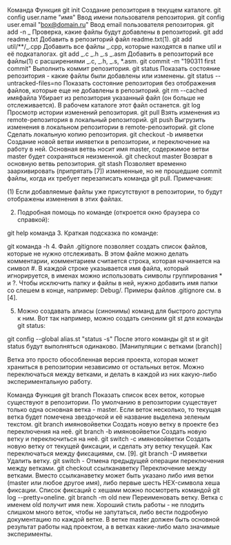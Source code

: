 Команда Функция
git init Создание репозитория в текущем каталоге.
git config user.name "имя" Ввод имени пользователя репозитория.
git config user.email "box@domain.ru" Ввод email пользователя репозитория.
git add -n _ Проверка, какие файлы будут добавлены в репозиторий.
git add readme.txt Добавить в репозиторий файл readme.txt(1).
git add util/\*\*/_.cpp Добавить все файлы _.cpp, которые находятся в папке util и её подкаталогах.
git add _.c _.h _.s _.asm Добавить в репозиторий все файлы(1) с расширениями _.c, _.h, _.s, \*.asm.
git commit -m "190311 first commit" Выполнить коммит репозитория.
git status Показать состояние репозитория - какие файлы были добавлены или изменены.
git status --untracked-files=no Показать состояние репозитория без отображения файлов, которые еще не добавлены в репозиторий.
git rm --cached имяфайла Убирает из репозитория указанный файл (он больше не отслеживается). В рабочем каталоге этот файл останется.
git log Просмотр истории изменений репозитория.
git pull Взять изменения из remote-репозитория в локальный репозиторий.
git push Выгрузить изменения в локальном репозитории в remote-репозиторий.
git clone Сделать локальную копию репозитория.
git checkout -b имяветки Создание новой ветви имяветки в репозитории, и переключение на работу в ней. Основная ветвь носит имя master, содержимое ветви master будет сохраняться неизменной.
git checkout master Возврат в основную ветвь репозитория.
git stash Позволяет временно заархивировать (припрятать [7]) измененные, но не прошедшие commit файлы, когда их требует перезаписать команда git pull.
Примечания:

(1) Если добавляемые файлы уже присутствуют в репозитории, то будут отображены изменения в этих файлах.

2. Подробная помощь по команде (откроется окно браузера со справкой):

git help команда 3. Краткая подсказка по команде:

git команда -h 4. Файл .gitignore позволяет создать список файлов, которые не нужно отслеживать. В этом файле можно делать комментарии, комментарием считается строка, которая начинается на символ #. В каждой строке указывается имя файла, который игнорируется, в именах можно использовать символы группирования \* и ?. Чтобы исключить папку и файлы в ней, нужно добавить имя папки со слешем в конце, например: Debug/. Примеры файлов .gitignore см. в [4].

5. Можно создавать алиасы (синонимы) команд для быстрого доступа к ним. Вот так например, можно создать синоним git st для команды git status:

git config --global alias.st "status -s"
После этого команды git st и git status будут выполняться одинаково.
[Манипуляции с ветками (branch)]

Ветка это просто обособленная версия проекта, которая может храниться в репозитории независимо от остальных веток. Можно переключаться между ветками, и делать в каждой из них какую-либо экспериментальную работу.

Команда Функция
git branch Показать список всех веток, которые существуют в репозитории. По умолчанию в репозитории существует только одна основная ветка - master. Если веток несколько, то текущая ветка будет помечена звездочкой и её название выделена зеленым текстом.
git branch имяновойветки Создать новую ветку в проекте без переключения на неё.
git branch -b имяновойветки Создать новую ветку и переключиться на неё.
git switch -c имяновойветки Создать новую ветку от текущей фиксации, и сделать эту ветку текущей. Как переключаться между фиксациями, см. [9].
git branch -D имяветки Удалить ветку.
git switch - Отмена предыдущей операции переключения между ветками.
git checkout ссылканаветку Переключение между ветками. Вместо ссылканаветку может быть указано либо имя ветки (master или любое другое имя), либо первые шесть HEX-символа хеша фиксации. Список фиксаций с хешами можно посмотреть командой git log --pretty=oneline.
git branch -m old new Переименовать ветку. Ветка с именем old получит имя new.
Хороший стиль работы - не плодить слишком много веток, чтобы не запутаться, либо вести подробную документацию по каждой ветке. В ветке master должен быть основной результат работы над проектом, а в ветках какие-либо мало значимые эксперименты.
